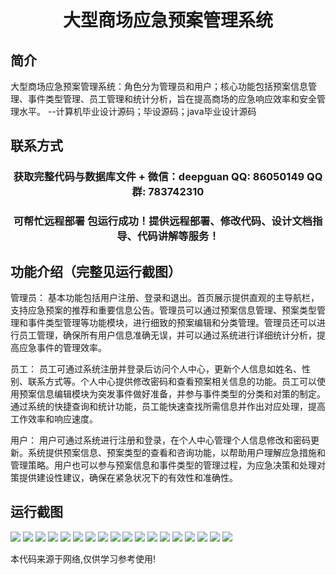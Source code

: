 <p><h1 align="center">大型商场应急预案管理系统</h1></p>

## 简介
大型商场应急预案管理系统：角色分为管理员和用户；核心功能包括预案信息管理、事件类型管理、员工管理和统计分析，旨在提高商场的应急响应效率和安全管理水平。    --计算机毕业设计源码；毕设源码；java毕业设计源码


## 联系方式
<p><h3 align="center">获取完整代码与数据库文件 + 微信：deepguan QQ: 86050149 QQ群: 783742310</h3></p>
<p><h3 align="center">可帮忙远程部署 包运行成功！提供远程部署、修改代码、设计文档指导、代码讲解等服务！</h3></p>

## 功能介绍（完整见运行截图）
管理员： 基本功能包括用户注册、登录和退出。首页展示提供直观的主导航栏，支持应急预案的推荐和重要信息公告。管理员可以通过预案信息管理、预案类型管理和事件类型管理等功能模块，进行细致的预案编辑和分类管理。管理员还可以进行员工管理，确保所有用户信息准确无误，并可以通过系统进行详细统计分析，提高应急事件的管理效率。

员工： 员工可通过系统注册并登录后访问个人中心，更新个人信息如姓名、性别、联系方式等。个人中心提供修改密码和查看预案相关信息的功能。员工可以使用预案信息编辑模块为突发事件做好准备，并参与事件类型的分类和对策的制定。通过系统的快捷查询和统计功能，员工能快速查找所需信息并作出对应处理，提高工作效率和响应速度。

用户： 用户可通过系统进行注册和登录，在个人中心管理个人信息修改和密码更新。系统提供预案信息、预案类型的查看和咨询功能，以帮助用户理解应急措施和管理策略。用户也可以参与预案信息和事件类型的管理过程，为应急决策和处理对策提供建设性建议，确保在紧急状况下的有效性和准确性。


## 运行截图
![](img/001.jpg)
![](img/002.jpg)
![](img/003.jpg)
![](img/004.jpg)
![](img/005.jpg)
![](img/006.jpg)
![](img/007.jpg)
![](img/008.jpg)
![](img/009.jpg)
![](img/010.jpg)
![](img/011.jpg)
![](img/012.jpg)
![](img/013.jpg)
![](img/014.jpg)
![](img/015.jpg)
![](img/016.jpg)
![](img/017.jpg)
![](img/018.jpg)

<p>本代码来源于网络,仅供学习参考使用!</p>

